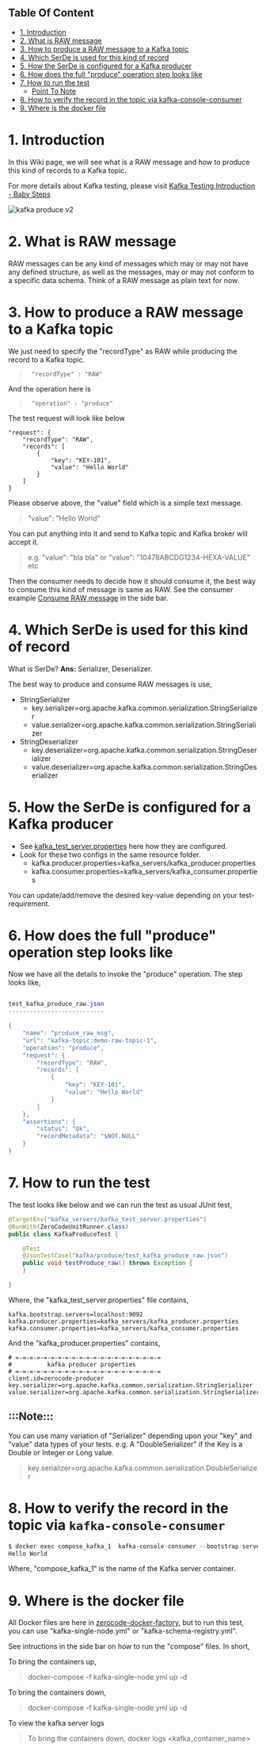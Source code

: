 ## Table Of Content
* [1.  Introduction](#1--introduction)
* [2.  What is RAW message](#2--what-is-raw-message)
* [3.  How to produce a RAW message to a Kafka topic](#3--how-to-produce-a-raw-message-to-a-kafka-topic)
* [4.  Which SerDe is used for this kind of record](#4--which-serde-is-used-for-this-kind-of-record)
* [5.  How the SerDe is configured for a Kafka producer](#5--how-the-serde-is-configured-for-a-kafka-producer)
* [6.  How does the full "produce" operation step looks like](#6--how-does-the-full-produce-operation-step-looks-like)
* [7.  How to run the test](#7--how-to-run-the-test)
  * [Point To Note](#note)
* [8.  How to verify the record in the topic via kafka-console-consumer](#8--how-to-verify-the-record-in-the-topic-via-kafka-console-consumer)
* [9. Where is the docker file](#9-where-is-the-docker-file)

# 1.  Introduction
In this Wiki page, we will see what is a RAW message and how to produce this kind of records to a Kafka topic.

For more details about Kafka testing, please visit [Kafka Testing Introduction - Baby Steps](https://github.com/authorjapps/zerocode/wiki/Kafka-Testing-Introduction)



![kafka produce v2](https://user-images.githubusercontent.com/12598420/52596194-a3f7ea00-2e47-11e9-93c2-0895608ef93a.gif)



# 2.  What is RAW message
RAW messages can be any kind of messages which may or may not have any defined structure, as well as the messages,  may or may not conform to a specific data schema. Think of a RAW message as plain text for now.

# 3.  How to produce a RAW message to a Kafka topic
We just need to specify the "recordType" as RAW while producing the record to a Kafka topic.
>      "recordType" : "RAW"

And the operation here is
>      "operation" : "produce"

The test request will look like below
```
"request": {
    "recordType": "RAW",
    "records": [
        {
            "key": "KEY-101",
            "value": "Hello World"
        }
    ]
}
```
Please observe above, the "value" field which is a simple text message.
>   "value": "Hello World"

You can put anything into it and send to Kafka topic and Kafka broker will accept it.
> e.g. "value": "bla bla"  or "value": "10478ABCDG1234-HEXA-VALUE" etc

Then the consumer needs to decide how it should consume it, the best way to consume this kind of message is same as RAW. See the consumer example [Consume RAW message]() in the side bar.

# 4.  Which SerDe is used for this kind of record
What is SerDe? **Ans:** Serializer, Deserializer.

The best way to produce and consume RAW messages is use,
+ StringSerializer
  + key.serializer=org.apache.kafka.common.serialization.StringSerializer
  + value.serializer=org.apache.kafka.common.serialization.StringSerializer
+ StringDeserializer
  + key.deserializer=org.apache.kafka.common.serialization.StringDeserializer
  + value.deserializer=org.apache.kafka.common.serialization.StringDeserializer


# 5.  How the SerDe is configured for a Kafka producer
+ See [kafka_test_server.properties](https://github.com/authorjapps/zerocode/blob/master/kafka-testing/src/test/resources/kafka_servers/kafka_test_server.properties) here how they are configured.
+ Look for these two configs in the same resource folder.
  + kafka.producer.properties=kafka_servers/kafka_producer.properties
  + kafka.consumer.properties=kafka_servers/kafka_consumer.properties

You can update/add/remove the desired key-value depending on your test-requirement.

# 6.  How does the full "produce" operation step looks like
Now we have all the details to invoke the "produce" operation. The step looks like,
```java

test_kafka_produce_raw.json
---------------------------

{
    "name": "produce_raw_msg",
    "url": "kafka-topic:demo-raw-topic-1",
    "operation": "produce",
    "request": {
        "recordType": "RAW",
        "records": [
            {
                "key": "KEY-101",
                "value": "Hello World"
            }
        ]
    },
    "assertions": {
        "status": "Ok",
        "recordMetadata": "$NOT.NULL"
    }
}
```

# 7.  How to run the test
The test looks like below and we can run the test as usual JUnit test,
```java
@TargetEnv("kafka_servers/kafka_test_server.properties")
@RunWith(ZeroCodeUnitRunner.class)
public class KafkaProduceTest {

    @Test
    @JsonTestCase("kafka/produce/test_kafka_produce_raw.json")
    public void testProduce_raw() throws Exception {
    }

}
```

Where, the "kafka_test_server.properties" file contains,
```properties
kafka.bootstrap.servers=localhost:9092
kafka.producer.properties=kafka_servers/kafka_producer.properties
kafka.consumer.properties=kafka_servers/kafka_consumer.properties
```

And the "kafka_producer.properties" contains,
```properties
# =-=-=-=-=-=-=-=-=-=-=-=-=-=-=-=-=-=-=-=-=
#          kafka producer properties
# =-=-=-=-=-=-=-=-=-=-=-=-=-=-=-=-=-=-=-=-=
client.id=zerocode-producer
key.serializer=org.apache.kafka.common.serialization.StringSerializer
value.serializer=org.apache.kafka.common.serialization.StringSerializer

```

## :::Note:::
You can use many variation of "Serializer" depending upon your "key" and "value" data types of your tests.
e.g. 
A "DoubleSerializer" if the Key is a Double or Integer or Long value.
> key.serializer=org.apache.kafka.common.serialization.DoubleSerializer

# 8.  How to verify the record in the topic via `kafka-console-consumer`
```java
$ docker exec compose_kafka_1  kafka-console-consumer --bootstrap-server localhost:29092 --topic demo-ksql  --from-beginning
Hello World
```

Where, "compose_kafka_1" is the name of the Kafka server container.

# 9. Where is the docker file
All Docker files are here in [zerocode-docker-factory](https://github.com/authorjapps/zerocode-docker-factory/tree/master/compose), but to run this test, you can use "kafka-single-node.yml" or "kafka-schema-registry.yml".

See intructions in the side bar on how to run the "compose" files.
In short,

To bring the containers up,
>   docker-compose -f kafka-single-node.yml up -d

To bring the containers down,
> docker-compose -f kafka-single-node.yml up -d

To view the kafka server logs
>  To bring the containers down,
> docker logs <kafka_container_name>


